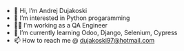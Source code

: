 - 👋 Hi, I’m Andrej Dujakoski
- 👀 I’m interested in Python progaramming
- 👨‍💻 I'm working as a QA Engineer
- 🌱 I’m currently learning Odoo, Django, Selenium, Cypress
- 📫 How to reach me @ dujakoski97@hotmail.com

<!---
andrejdujako/andrejdujako is a ✨ special ✨ repository because its `README.md` (this file) appears on your GitHub profile.
You can click the Preview link to take a look at your changes.
--->
